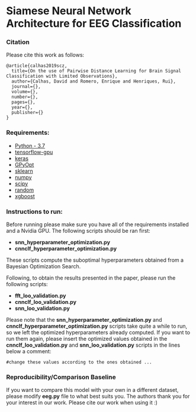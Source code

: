 # Siamese Neural Network Architecture for EEG Classification

### Citation
Please cite this work as follows:

```
@article{calhas2019scz,
  title={On the use of Pairwise Distance Learning for Brain Signal Classification with Limited Observations},
  author={Calhas, David and Romero, Enrique and Henriques, Rui},
  journal={},
  volume={},
  number={},
  pages={},
  year={},
  publisher={}
}

```

### Requirements:
* [Python - 3.7]
* [tensorflow-gpu]
* [keras]
* [GPyOpt]
* [sklearn]
* [numpy]
* [scipy]
* [random]
* [xgboost]

### Instructions to run:
Before running please make sure you have all of the requirements  installed and a Nvidia GPU.
The following scripts should be ran first: 
* **snn_hyperparameter_optimization.py**
* **cnnclf_hyperparameter_optimization.py**

These scripts compute the suboptimal hyperparameters obtained from a Bayesian Optimization Search.

Following, to obtain the results presented in the paper, please run the following scripts: 
* **fft_loo_validation.py**
* **cnnclf_loo_validation.py**
* **snn_loo_validation.py**

Please note that the **snn_hyperparameter_optimization.py** and **cnnclf_hyperparameter_optimization.py** scripts take quite a while to run, so we left the optimized hyperparameters already computed. If you want to run them again, please insert the optimized values obtained in the **cnnclf_loo_validation.py** and **snn_loo_validation.py** scripts in the lines below a comment: 

```
#change these values according to the ones obtained ...
```

### Reproducibility/Comparison Baseline
If you want to compare this model with your own in a different dataset, please modify **eeg.py** file to what best suits you. The authors thank you for your interest in our work. Please cite our work when using it :)

[Python - 3.7]: https://www.python.org/downloads/release/python-370/
[tensorflow-gpu]: https://www.tensorflow.org/install/gpu
[keras]: https://keras.io/
[GPyOpt]: https://sheffieldml.github.io/GPyOpt/
[sklearn]: https://pypi.org/project/scikit-learn/
[numpy]: https://pypi.org/project/numpy/
[scipy]: https://pypi.org/project/scipy/
[random]: https://pypi.org/project/random2/
[xgboost]: https://pypi.org/project/xgboost/
